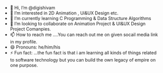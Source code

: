 - 👋 Hi, I’m @digishivam
- 👀 I’m interested in 2D Animation , Ui&UX Design etc.
- 🌱 I’m currently learning C Programming & Data Structure Algorithms 
- 💞️ I’m looking to collaborate on Animation Project & UI&UX Design Project Comanpies.
- 📫 How to reach me ....You can reach out me on given socail media link in my profile.
- 😄 Pronouns: he/him/his 
- ⚡ Fun fact: ...the fun fact is that i am learning all kinds of things related to software technology but you can build the own legacy of empire on one purpose.

<!---
digishivam/digishivam is a ✨ special ✨ repository because its `README.md` (this file) appears on your GitHub profile.
You can click the Preview link to take a look at your changes.
--->
